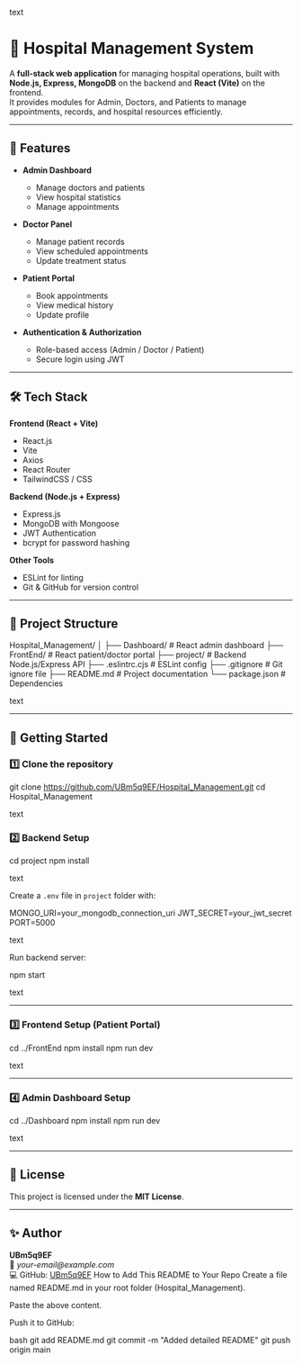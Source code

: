 ﻿text
# 🏥 Hospital Management System

A **full-stack web application** for managing hospital operations, built with **Node.js, Express, MongoDB** on the backend and **React (Vite)** on the frontend.  
It provides modules for Admin, Doctors, and Patients to manage appointments, records, and hospital resources efficiently.

---

## 📌 Features

- **Admin Dashboard**
  - Manage doctors and patients
  - View hospital statistics
  - Manage appointments

- **Doctor Panel**
  - Manage patient records
  - View scheduled appointments
  - Update treatment status

- **Patient Portal**
  - Book appointments
  - View medical history
  - Update profile

- **Authentication & Authorization**
  - Role-based access (Admin / Doctor / Patient)
  - Secure login using JWT

---

## 🛠️ Tech Stack

**Frontend (React + Vite)**
- React.js
- Vite
- Axios
- React Router
- TailwindCSS / CSS

**Backend (Node.js + Express)**
- Express.js
- MongoDB with Mongoose
- JWT Authentication
- bcrypt for password hashing

**Other Tools**
- ESLint for linting
- Git & GitHub for version control

---

## 📂 Project Structure

Hospital_Management/
│
├── Dashboard/ # React admin dashboard
├── FrontEnd/ # React patient/doctor portal
├── project/ # Backend Node.js/Express API
├── .eslintrc.cjs # ESLint config
├── .gitignore # Git ignore file
├── README.md # Project documentation
└── package.json # Dependencies

text

---

## 🚀 Getting Started

### 1️⃣ Clone the repository

git clone https://github.com/UBm5q9EF/Hospital_Management.git
cd Hospital_Management

text

### 2️⃣ Backend Setup

cd project
npm install

text

Create a `.env` file in `project` folder with:

MONGO_URI=your_mongodb_connection_uri
JWT_SECRET=your_jwt_secret
PORT=5000

text

Run backend server:

npm start

text

---

### 3️⃣ Frontend Setup (Patient Portal)

cd ../FrontEnd
npm install
npm run dev

text

---

### 4️⃣ Admin Dashboard Setup

cd ../Dashboard
npm install
npm run dev

text

---



## 📜 License

This project is licensed under the **MIT License**.

---

## ✨ Author

**UBm5q9EF**  
📧 _your-email@example.com_  
💻 GitHub: [UBm5q9EF](https://github.com/UBm5q9EF)
How to Add This README to Your Repo
Create a file named README.md in your root folder (Hospital_Management).

Paste the above content.

Push it to GitHub:

bash
git add README.md
git commit -m "Added detailed README"
git push origin main
